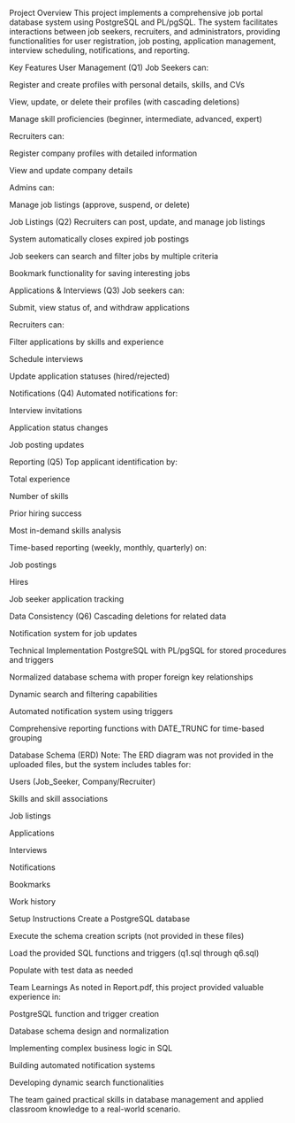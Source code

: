 Project Overview
This project implements a comprehensive job portal database system using PostgreSQL and PL/pgSQL. The system facilitates interactions between job seekers, recruiters, and administrators, providing functionalities for user registration, job posting, application management, interview scheduling, notifications, and reporting.

Key Features
User Management (Q1)
Job Seekers can:

Register and create profiles with personal details, skills, and CVs

View, update, or delete their profiles (with cascading deletions)

Manage skill proficiencies (beginner, intermediate, advanced, expert)

Recruiters can:

Register company profiles with detailed information

View and update company details

Admins can:

Manage job listings (approve, suspend, or delete)

Job Listings (Q2)
Recruiters can post, update, and manage job listings

System automatically closes expired job postings

Job seekers can search and filter jobs by multiple criteria

Bookmark functionality for saving interesting jobs

Applications & Interviews (Q3)
Job seekers can:

Submit, view status of, and withdraw applications

Recruiters can:

Filter applications by skills and experience

Schedule interviews

Update application statuses (hired/rejected)

Notifications (Q4)
Automated notifications for:

Interview invitations

Application status changes

Job posting updates

Reporting (Q5)
Top applicant identification by:

Total experience

Number of skills

Prior hiring success

Most in-demand skills analysis

Time-based reporting (weekly, monthly, quarterly) on:

Job postings

Hires

Job seeker application tracking

Data Consistency (Q6)
Cascading deletions for related data

Notification system for job updates


Technical Implementation
PostgreSQL with PL/pgSQL for stored procedures and triggers

Normalized database schema with proper foreign key relationships

Dynamic search and filtering capabilities

Automated notification system using triggers

Comprehensive reporting functions with DATE_TRUNC for time-based grouping


Database Schema (ERD)
Note: The ERD diagram was not provided in the uploaded files, but the system includes tables for:

Users (Job_Seeker, Company/Recruiter)

Skills and skill associations

Job listings

Applications

Interviews

Notifications

Bookmarks

Work history


Setup Instructions
Create a PostgreSQL database

Execute the schema creation scripts (not provided in these files)

Load the provided SQL functions and triggers (q1.sql through q6.sql)

Populate with test data as needed


Team Learnings
As noted in Report.pdf, this project provided valuable experience in:

PostgreSQL function and trigger creation

Database schema design and normalization

Implementing complex business logic in SQL

Building automated notification systems

Developing dynamic search functionalities

The team gained practical skills in database management and applied classroom knowledge to a real-world scenario.
